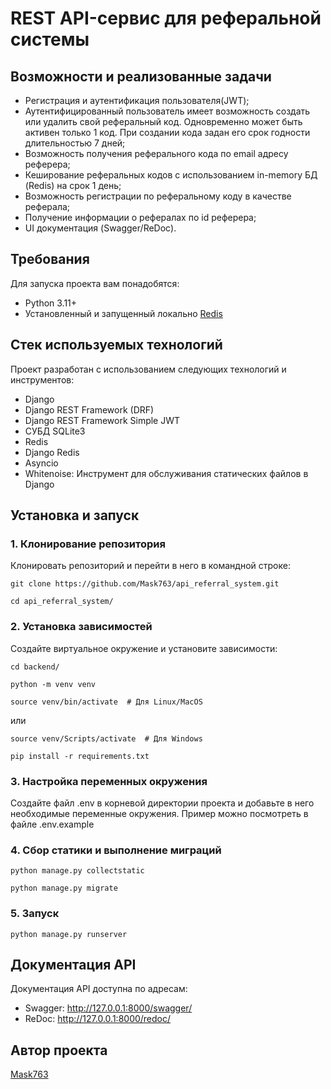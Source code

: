 # REST API-сервис для реферальной системы

## Возможности и реализованные задачи

- Регистрация и аутентификация пользователя(JWT);
- Аутентифицированный пользователь имеет возможность создать или удалить свой реферальный код. Одновременно может быть активен только 1 код. При создании кода задан его срок годности длительностью 7 дней;
- Возможность получения реферального кода по email адресу реферера;
- Кеширование реферальных кодов с использованием in-memory БД (Redis) на срок 1 день;
- Возможность регистрации по реферальному коду в качестве реферала;
- Получение информации о рефералах по id реферера;
- UI документация (Swagger/ReDoc).

## Требования

Для запуска проекта вам понадобятся: 

- Python 3.11+
- Установленный и запущенный локально [Redis](https://github.com/MicrosoftArchive/redis/releases)

## Стек используемых технологий

Проект разработан с использованием следующих технологий и инструментов:

- Django
- Django REST Framework (DRF)
- Django REST Framework Simple JWT
- СУБД SQLite3
- Redis
- Django Redis
- Asyncio
- Whitenoise: Инструмент для обслуживания статических файлов в Django

## Установка и запуск

### 1. Клонирование репозитория

Клонировать репозиторий и перейти в него в командной строке:

```
git clone https://github.com/Mask763/api_referral_system.git
```

```
cd api_referral_system/
```

### 2. Установка зависимостей

Создайте виртуальное окружение и установите зависимости:

```
cd backend/
```
```
python -m venv venv
```
```
source venv/bin/activate  # Для Linux/MacOS
```
или
```
source venv/Scripts/activate  # Для Windows
```
```
pip install -r requirements.txt
```

### 3. Настройка переменных окружения

Создайте файл .env в корневой директории проекта и добавьте в него необходимые переменные окружения. Пример можно посмотреть в файле .env.example

### 4. Сбор статики и выполнение миграций

```
python manage.py collectstatic
```
```
python manage.py migrate
```

### 5. Запуск

```
python manage.py runserver
```

## Документация API

Документация API доступна по адресам:

- Swagger: http://127.0.0.1:8000/swagger/
- ReDoc: http://127.0.0.1:8000/redoc/

## Автор проекта

[Mask763](https://github.com/Mask763)
